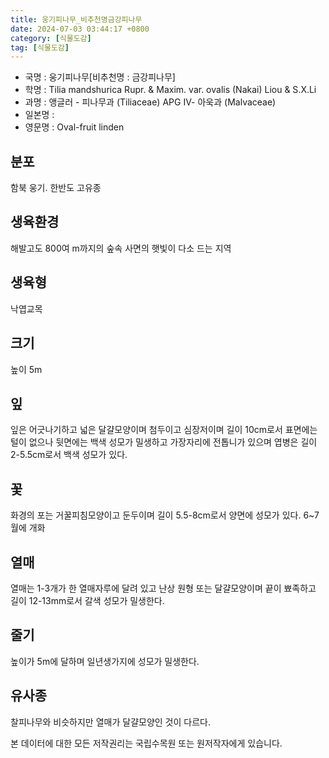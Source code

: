 ```yaml
---
title: 웅기피나무_비추천명금강피나무
date: 2024-07-03 03:44:17 +0800
category: [식물도감]
tag: [식물도감]
---
```




- 국명 : 웅기피나무[비추천명 : 금강피나무]
- 학명 : Tilia mandshurica Rupr. & Maxim. var. ovalis (Nakai) Liou & S.X.Li
- 과명 : 앵글러 - 피나무과 (Tiliaceae) APG Ⅳ- 아욱과 (Malvaceae)
- 일본명 : 
- 영문명 : Oval-fruit linden


## 분포
함북 웅기. 한반도 고유종
## 생육환경
해발고도 800여 m까지의 숲속 사면의 햇빛이 다소 드는 지역
## 생육형
낙엽교목
## 크기
높이 5m
## 잎
잎은 어긋나기하고 넓은 달걀모양이며 첨두이고 심장저이며 길이 10cm로서 표면에는 털이 없으나 뒷면에는 백색 성모가 밀생하고 가장자리에 전톱니가 있으며 엽병은 길이 2-5.5cm로서 백색 성모가 있다.
## 꽃
화경의 포는 거꿀피침모양이고 둔두이며 길이 5.5-8cm로서 양면에 성모가 있다. 6~7월에 개화 
## 열매
열매는 1-3개가 한 열매자루에 달려 있고 난상 원형 또는 달걀모양이며 끝이 뾰족하고 길이 12-13mm로서 갈색 성모가 밀생한다.
## 줄기
높이가 5m에 달하며 일년생가지에 성모가 밀생한다.
## 유사종
찰피나무와 비슷하지만 열매가 달걀모양인 것이 다르다.






본 데이터에 대한 모든 저작권리는 국립수목원 또는 원저작자에게 있습니다.
